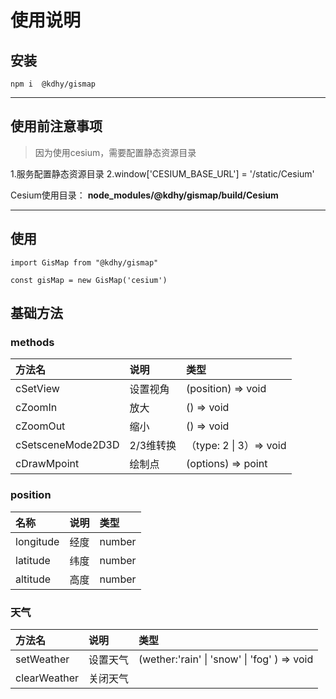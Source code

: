 # 使用说明

## 安装
```
npm i  @kdhy/gismap
```
--------

## 使用前注意事项
> 因为使用cesium，需要配置静态资源目录

1.服务配置静态资源目录 
2.window['CESIUM_BASE_URL'] = '/static/Cesium'

Cesium使用目录： **node_modules/@kdhy/gismap/build/Cesium**


--------

## 使用
```
import GisMap from "@kdhy/gismap"

const gisMap = new GisMap('cesium')
```


## 基础方法

### methods

| 方法名            | 说明      | 类型                    |
| :---------------- | :-------- | :---------------------- |
| cSetView          | 设置视角  | (position) => void      |
| cZoomIn           | 放大      | () => void              |
| cZoomOut          | 缩小      | () => void              |
| cSetsceneMode2D3D | 2/3维转换 | （type: 2 \| 3）=> void |
| cDrawMpoint       | 绘制点    | (options) => point      |

### position 

| 名称      | 说明 | 类型   |
| :-------- | :--- | :----- |
| longitude | 经度 | number |
| latitude  | 纬度 | number |
| altitude  | 高度 | number |


### 天气
| 方法名       | 说明     | 类型                                         |
| :----------- | :------- | :------------------------------------------- |
| setWeather   | 设置天气 | (wether:'rain' \| 'snow' \| 'fog'  ) => void |
| clearWeather | 关闭天气 |                                              |